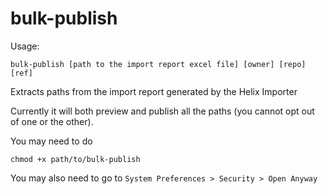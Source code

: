# bulk-publish

Usage:
```
bulk-publish [path to the import report excel file] [owner] [repo] [ref]
```

Extracts paths from the import report generated by the Helix Importer

Currently it will both preview and publish all the paths (you cannot opt out of one or the other).

You may need to do
```
chmod +x path/to/bulk-publish
```
You may also need to go to `System Preferences > Security > Open Anyway `
